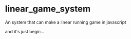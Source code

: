 # linear_game_system
An system that can make a linear running game in javascript

and it's just begin...
